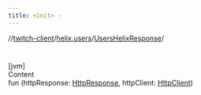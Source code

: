 ```yaml
---
title: <init> -
---
```

//[twitch-client](../../index.md)/[helix.users](../index.md)/[UsersHelixResponse](index.md)/[<init>](-init-.md)



# <init>  
[jvm]  
Content  
fun [<init>](-init-.md)(httpResponse: [HttpResponse](), httpClient: [HttpClient]())  



